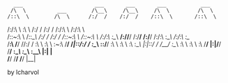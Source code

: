       ___                       ___       ___       ___           ___     
     /\  \          ___        /\__\     /\__\     /\  \         /\  \    
    /::\  \        /\  \      /:/  /    /:/  /    /::\  \       /::\  \   
   /:/\:\  \       \:\  \    /:/  /    /:/  /    /:/\:\  \     /:/\:\  \  
  /::\~\:\  \      /::\__\  /:/  /    /:/  /    /::\~\:\  \   /::\~\:\  \ 
 /:/\:\ \:\__\  __/:/\/__/ /:/__/    /:/__/    /:/\:\ \:\__\ /:/\:\ \:\__\
 \/__\:\ \/__/ /\/:/  /    \:\  \    \:\  \    \:\~\:\ \/__/ \/_|::\/:/  /
      \:\__\   \::/__/      \:\  \    \:\  \    \:\ \:\__\      |:|::/  / 
       \/__/    \:\__\       \:\  \    \:\  \    \:\ \/__/      |:|\/__/  
                 \/__/        \:\__\    \:\__\    \:\__\        |:|  |    
                               \/__/     \/__/     \/__/         \|__|    

by lcharvol

